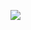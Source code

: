 ![](https://github-readme-stats.vercel.app/api?username=adattack&show_icons=true&theme=transparent)
